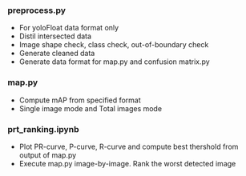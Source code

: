 ### preprocess.py
+ For yoloFloat data format only
+ Distil intersected data
+ Image shape check, class check, out-of-boundary check
+ Generate cleaned data
+ Generate data format for map.py and confusion matrix.py

### map.py
+ Compute mAP from specified format
+ Single image mode and Total images mode

### prt_ranking.ipynb
+ Plot PR-curve, P-curve, R-curve and compute best thershold from output of map.py
+ Execute map.py image-by-image. Rank the worst detected image